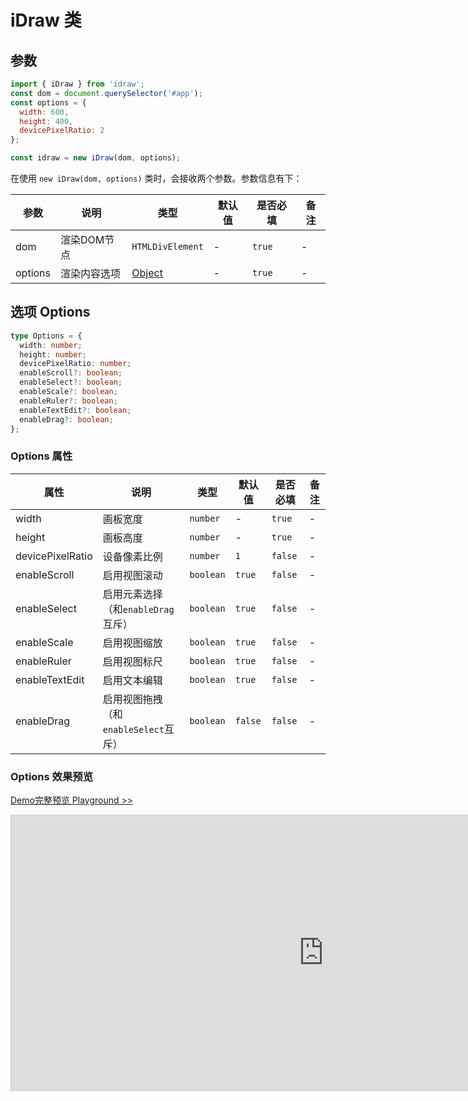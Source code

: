 # iDraw 类

## 参数

```js
import { iDraw } from 'idraw';
const dom = document.querySelector('#app');
const options = {
  width: 600,
  height: 400,
  devicePixelRatio: 2
};

const idraw = new iDraw(dom, options);
```

在使用 `new iDraw(dom, options)` 类时，会接收两个参数。参数信息有下：

| 参数    | 说明         | 类型                    | 默认值 | 是否必填 | 备注 |
| ------- | ------------ | ----------------------- | ------ | -------- | ---- |
| dom     | 渲染DOM节点  | `HTMLDivElement`        | -      | `true`   | -    |
| options | 渲染内容选项 | [Object](#选项-options) | -      | `true`   | -    |

## 选项 Options

```ts
type Options = {
  width: number;
  height: number;
  devicePixelRatio: number;
  enableScroll?: boolean;
  enableSelect?: boolean;
  enableScale?: boolean;
  enableRuler?: boolean;
  enableTextEdit?: boolean;
  enableDrag?: boolean;
};
```

### Options 属性

| 属性             | 说明                                 | 类型      | 默认值  | 是否必填 | 备注 |
| ---------------- | ------------------------------------ | --------- | ------- | -------- | ---- |
| width            | 画板宽度                             | `number`  | -       | `true`   | -    |
| height           | 画板高度                             | `number`  | -       | `true`   | -    |
| devicePixelRatio | 设备像素比例                         | `number`  | `1`     | `false`  | -    |
| enableScroll     | 启用视图滚动                         | `boolean` | `true`  | `false`  | -    |
| enableSelect     | 启用元素选择（和`enableDrag`互斥）   | `boolean` | `true`  | `false`  | -    |
| enableScale      | 启用视图缩放                         | `boolean` | `true`  | `false`  | -    |
| enableRuler      | 启用视图标尺                         | `boolean` | `true`  | `false`  | -    |
| enableTextEdit   | 启用文本编辑                         | `boolean` | `true`  | `false`  | -    |
| enableDrag       | 启用视图拖拽（和`enableSelect`互斥） | `boolean` | `false` | `false`  | -    |

### Options 效果预览

[Demo完整预览 Playground >>](https://idraw.js.org/playground/?demo=basic-options)

<iframe class="idraw-playground-preview" 
    src="https://idraw.js.org/playground/?demo=basic-options&header=false&sider=false&default-editor-split=50" 
    width="1000" height="440" frameborder="no" border="0"
    style="border: 1px solid #cecece; margin: 0px auto;"
  ></iframe>
